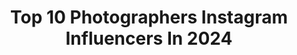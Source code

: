 ---
title: Top 10 Photographers Instagram Influencers In 2024
description: >-
  Find top photographers Instagram influencers in 2024. Most popular hashtags: #acl #lgbt #menwithstyle.
platform: Instagram
hits: 29027
text_top: Identify the most popular Instagram accounts on inBeat.
text_bottom: inBeat has 29027 Instagram influencers like this for you to contact.
profiles:
  - username: "perolls"
    fullname: >-
      james perolls
    bio: >-
      photographer
    location: "United States"
    followers: 59622
    engagement: 424
    commentsToLikes: 0.006133
    id: ck55o9ps37x9w0i11n7ed683q
    verified: true
    hashtags: ""
  - username: "ivskaya"
    fullname: >-
      Elena Iv-skaya
    bio: >-
      Photographer 🇪🇺
    location: "United Kingdom"
    followers: 31978
    engagement: 462
    commentsToLikes: 0.024534
    id: ck0ue3t6fkjt20i19p5txvw5k
    verified: false
    hashtags: "#artist, #elenaivskaya, #fashioneditorial, #lavender"
  - username: "matteomontanariphotography"
    fullname: >-
      Matteo Montanari
    bio: >-
      Photographer
    location: "France"
    followers: 68105
    engagement: 187
    commentsToLikes: 0.005350
    id: ck0tts96c43se0i191ihp52ox
    verified: false
    hashtags: "#familyarchive, #personal, #catchandrelease, #smilemate"
  - username: "jonashoege"
    fullname: >-
      Jonas Höge
    bio: >-
      photographer
    location: "Germany"
    followers: 24840
    engagement: 173
    commentsToLikes: 0.012883
    id: ck5ziia1jfrcg0i147owkuhjb
    verified: false
    hashtags: "#biker, #sony, #stuttgart, #anneaudurhin"
  - username: "jessicakobeissi"
    fullname: >-
      j.ko
    bio: >-
      photographer
    location: "France"
    followers: 490144
    engagement: 156
    commentsToLikes: 0.009787
    id: ck0tztln5rl2k0i19q6s3bqr3
    verified: true
    hashtags: "#photographersforpeace, #kandotrip"
  - username: "cliffwatts"
    fullname: >-
      Cliff Watts
    bio: >-
      Photographer
    location: "United States"
    followers: 26309
    engagement: 138
    commentsToLikes: 0.040984
    id: ck134jczqwppx0i19xhm4aens
    verified: false
    hashtags: "#fashion, #artwork, #emirates, #spiderman"
  - username: "shadedeggesphotography"
    fullname: >-
      Shade Degges Photography
    bio: >-
      Photographer.
    location: "United States"
    followers: 69458
    engagement: 122
    commentsToLikes: 0.007589
    id: ck0u0j0uftwny0i19w30csob2
    verified: false
    hashtags: "#lautner"
  - username: "jannisbrandt"
    fullname: >-
      Jannis Brandt
    bio: >-
      Photographer
    location: "United States"
    followers: 31588
    engagement: 1793
    commentsToLikes: 0.009739
    id: ck5hcuu38k30f0i11jflhvyzc
    verified: false
    hashtags: "#bball, #adidas, #fcbayern, #gameon"
  - username: "chinolemus"
    fullname: >-
      Chino Lemus 📷
    bio: >-
      PHOTOGRAPHER
    location: "Mexico"
    followers: 27811
    engagement: 91
    commentsToLikes: 0.042886
    id: ckqt1v9gizuuv0j23owgepdtl
    verified: false
    hashtags: "#tadaoando"
  - username: "teejayhughes"
    fullname: >-
      𝙏𝙚𝙚𝙟𝙖𝙮 𝙃𝙪𝙜𝙝𝙚𝙨 | Photographer
    bio: >-
      📸 Photographer Big Brother on TikTok 🤪 Positivity ✈️ Travel 🧥 Fashion 📍 ATX | 35 Countries 🌍 💻 Blog: @wetraveltoomuch ⠀ 📧 Contact@creatormedialab.com
    location: "United States"
    followers: 160341
    engagement: 180
    commentsToLikes: 0.016974
    id: ck5q90ttm8uk30i114b9fqwdi
    verified: false
    hashtags: "#blackrockcity, #photography, #menstyle, #filipino"
---